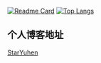 [![Readme Card](https://github-readme-stats.vercel.app/api?username=StarYuhen&theme=vue&show_icons=true&count_private=true&locale=cn&include_all_commits=true)](https://github.com/anuraghazra/github-readme-stats)
[![Top Langs](https://github-readme-stats.vercel.app/api/top-langs/?username=StarYuhen&layout=compact&exclude_repo=sumy7.github.io&theme=vue&show_icons=true&count_private=true&locale=cn&include_all_commits=true)](https://github.com/anuraghazra/github-readme-stats)

## 个人博客地址
[StarYuhen](https://www.yuhenm.com/)
